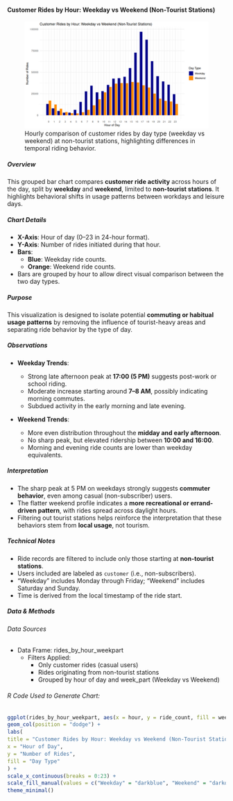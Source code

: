 #### Customer Rides by Hour: Weekday vs Weekend (Non-Tourist Stations)

<figure class="float-right">
  <a href="../images/Non-Tourist_Customer_Rides_by_Hour_Weekday_vs_Weekend.png" target="_blank" title="Select image to open full sized chart">
  <img src="../images/thumbnails/Non-Tourist_Customer_Rides_by_Hour_Weekday_vs_Weekend.png" alt="Grouped bar chart comparing hourly customer rides on weekdays and weekends at non-tourist stations. Weekday rides peak sharply at 5 PM while weekend rides are more evenly distributed across the midday hours.">
  </a>
  <figcaption>
  Hourly comparison of customer rides by day type (weekday vs weekend) at non-tourist stations, highlighting differences in temporal riding behavior.
  </figcaption>
</figure>

##### Overview

This grouped bar chart compares **customer ride activity** across hours of the day, split by **weekday** and **weekend**, limited to **non-tourist stations**. It highlights behavioral shifts in usage patterns between workdays and leisure days.

##### Chart Details

- **X-Axis**: Hour of day (0–23 in 24-hour format).
- **Y-Axis**: Number of rides initiated during that hour.
- **Bars**:
  - **Blue**: Weekday ride counts.
  - **Orange**: Weekend ride counts.
- Bars are grouped by hour to allow direct visual comparison between the two day types.

##### Purpose

This visualization is designed to isolate potential **commuting or habitual usage patterns** by removing the influence of tourist-heavy areas and separating ride behavior by the type of day.

##### Observations

- **Weekday Trends**:
  - Strong late afternoon peak at **17:00 (5 PM)** suggests post-work or school riding.
  - Moderate increase starting around **7–8 AM**, possibly indicating morning commutes.
  - Subdued activity in the early morning and late evening.

- **Weekend Trends**:
  - More even distribution throughout the **midday and early afternoon**.
  - No sharp peak, but elevated ridership between **10:00 and 16:00**.
  - Morning and evening ride counts are lower than weekday equivalents.

##### Interpretation

- The sharp peak at 5 PM on weekdays strongly suggests **commuter behavior**, even among casual (non-subscriber) users.
- The flatter weekend profile indicates a **more recreational or errand-driven pattern**, with rides spread across daylight hours.
- Filtering out tourist stations helps reinforce the interpretation that these behaviors stem from **local usage**, not tourism.

##### Technical Notes

- Ride records are filtered to include only those starting at **non-tourist stations**.
- Users included are labeled as `customer` (i.e., non-subscribers).
- “Weekday” includes Monday through Friday; “Weekend” includes Saturday and Sunday.
- Time is derived from the local timestamp of the ride start.

##### Data & Methods

###### Data Sources

- Data Frame: rides_by_hour_weekpart
  - Filters Applied:
    - Only customer rides (casual users)
    - Rides originating from non-tourist stations
    - Grouped by hour of day and week_part (Weekday vs Weekend)

###### R Code Used to Generate Chart:

```r
ggplot(rides_by_hour_weekpart, aes(x = hour, y = ride_count, fill = week_part)) +
geom_col(position = "dodge") +
labs(
title = "Customer Rides by Hour: Weekday vs Weekend (Non-Tourist Stations)",
x = "Hour of Day",
y = "Number of Rides",
fill = "Day Type"
) +
scale_x_continuous(breaks = 0:23) +
scale_fill_manual(values = c("Weekday" = "darkblue", "Weekend" = "darkorange")) +
theme_minimal()
```

<br style="clear: both;"></br>

